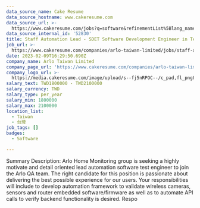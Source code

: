 ```yaml
---
data_source_name: Cake Resume
data_source_hostname: www.cakeresume.com
data_source_url: >-
  https://www.cakeresume.com/jobs?q=software&refinementList%5Blang_name%5D%5B0%5D=English&refinementList%5Bsalary_type%5D=per_year&range%5Bsalary_range%5D%5Bmin%5D=1000000&page=2
data_source_internal_id: '52830'
title: Staff Automation Lead - SDET Software Development Engineer in Test
job_url: >-
  https://www.cakeresume.com/companies/arlo-taiwan-limited/jobs/staff-automation-lead-sdet
date: 2023-02-09T16:29:50.690Z
company_name: Arlo Taiwan Limited
company_page_url: 'https://www.cakeresume.com/companies/arlo-taiwan-limited'
company_logo_url: >-
  https://media.cakeresume.com/image/upload/s--fj5nRPOC--/c_pad,fl_png8,h_200,w_200/v1675946272/pwixjzcxuy5cg2kk1ldx.png
salary_text: TWD1800000 - TWD2100000
salary_currency: TWD
salary_type: per_year
salary_min: 1800000
salary_max: 2100000
location_list:
  - Taiwan
  - 台灣
job_tags: []
badges:
  - Software

---
```


Summary Description: Arlo Home Monitoring group is seeking a highly motivate and detail oriented lead automation software test engineer to join the Arlo QA team. The right candidate for this position is passionate about delivering the best possible experience for our users. Your responsibilities will include to develop automation framework to validate wireless cameras, sensors and router embedded software/firmware as well as to automate API calls to verify backend functionality is desired. Respo